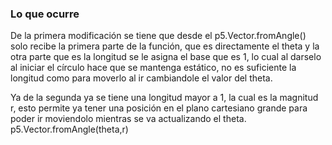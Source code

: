 ### Lo que ocurre
De la primera modificación se tiene que desde el p5.Vector.fromAngle() solo recibe la primera parte de la función, que es directamente el theta y la otra parte que es la longitud se le asigna el base que es 1, lo cual al darselo al iniciar el círculo hace que se mantenga estático, no es suficiente la longitud como para moverlo al ir cambiandole el valor del theta.

Ya de la segunda ya se tiene una longitud mayor a 1, la cual es la magnitud r, esto permite ya tener una posición en el plano cartesiano grande para poder ir moviendolo mientras se va actualizando el theta. p5.Vector.fromAngle(theta,r)
